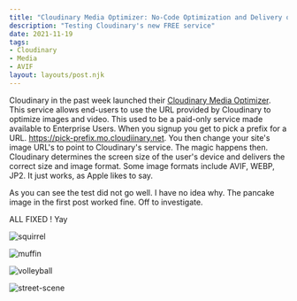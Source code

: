 ```yaml
---
title: "Cloudinary Media Optimizer: No-Code Optimization and Delivery of Visual Media"
description: "Testing Cloudinary's new FREE service"
date: 2021-11-19
tags:
- Cloudinary
- Media
- AVIF
layout: layouts/post.njk
---
```


Cloudinary in the past week launched their [Cloudinary Media Optimizer](https://cloudinary.com/blog/introducing_cloudinary_media_optimizer_automation_of_quality_and_high_performance_delivery). This service allows end-users to use the URL provided by Cloudinary to optimize images and video. This used to be a paid-only service made available to Enterprise Users.
When you signup you get to pick a prefix for a URL. https://pick-prefix.mo.cloudiinary.net. You then change your site's image URL's to point to Cloudinary's service.
The magic happens then. Cloudinary determines the screen size of the user's device and delivers the correct size and image format. Some image formats include AVIF, WEBP, JP2.
It just works, as Apple likes to say.


As you can see the test did not go well. I have no idea why.
The pancake image in the first post worked fine.
Off to investigate.

ALL FIXED ! Yay

![squirrel](https://applegate-paul.mo.cloudinary.net/Squirrel-mountaintop.jpg)

![muffin](https://applegate-paul.mo.cloudinary.net/muffin.jpg)

![volleyball](https://applegate-paul.mo.cloudinary.net/volleyball-sunset.jpg)

![street-scene](https://applegate-paul.mo.cloudinary.net/street-scene-wet.jpg)
